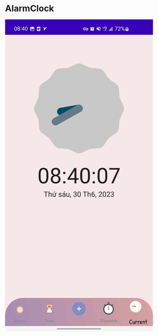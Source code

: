 # AlarmClock

![ảnh 1](https://github.com/HuanDao1710/AlarmClock/blob/main/app/src/main/res/drawable/screen_app1.jpg)

